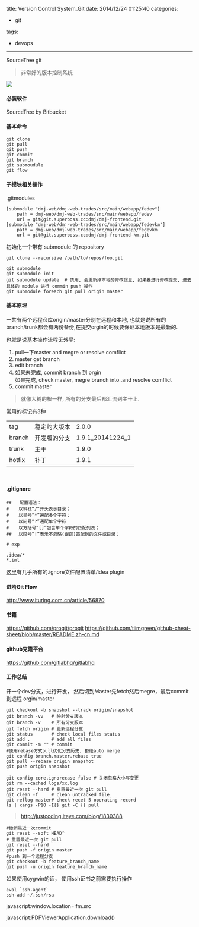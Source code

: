 title: Version Control System_Git
date: 2014/12/24 01:25:40
categories:

 - git

tags:
 - devops 



---

SourceTree
git

>非常好的版本控制系统

![](http://img.sandseasoft.com/image/7/6f/60376e015ea1836d1fc152594e99a.png)

#### 必装软件
SourceTree by Bitbucket

#### 基本命令
```
git clone
git pull
git push
git commit
git branch
git submoudule
git flow
```

#### 子模块相关操作
.gitmodules
```
[submodule "dmj-web/dmj-web-trades/src/main/webapp/fedev"]
	path = dmj-web/dmj-web-trades/src/main/webapp/fedev
	url = git@git.superboss.cc:dmj/dmj-frontend.git
[submodule "dmj-web/dmj-web-trades/src/main/webapp/fedevkm"]
	path = dmj-web/dmj-web-trades/src/main/webapp/fedevkm
	url = git@git.superboss.cc:dmj/dmj-frontend-km.git

```
初始化一个带有 submodule 的 repository 
```linux
git clone --recursive /path/to/repos/foo.git
```

```linux
git submodule 
git submodule init
git submodule update  # 慎用, 会更新掉本地的修改信息, 如果要进行修改提交, 进去具体的 module 进行 commin push 操作
git submodule foreach git pull origin master
```

#### 基本原理
一共有两个远程仓库origin/master分别在远程和本地, 也就是说所有的branch/trunk都会有两份备份,在提交orgin的时候要保证本地版本是最新的.

也就是说基本操作流程无外乎:  

 1. pull一下master  and megre or resolve comflict
 2. master get branch
 3. edit branch 
 4. 如果未完成, commit branch 到 orgin<br/>
    如果完成,   check master, megre branch into..and resolve comflict
 5. commit master

>就像大树的根一样, 所有的分支最后都汇流到主干上.

常用的标记有3种

<table>
 <tr> <td> tag </td> <td>稳定的大版本</td><td>2.0.0</td> </tr>
  <tr> <td> branch </td> <td>开发版的分支</td><td>1.9.1_20141224_1</td></tr>
   <tr> <td> trunk </td> <td>主干</td><td> 1.9.0</td> </tr>
    <tr> <td> hotfix </td> <td>补丁</td><td> 1.9.1</td> </tr>
</table>

​       
#### .gitignore

```
##   配置语法：
# 　 以斜杠“/”开头表示目录；
# 　 以星号“*”通配多个字符；
# 　 以问号“?”通配单个字符
# 　 以方括号“[]”包含单个字符的匹配列表；
## 　以叹号“!”表示不忽略(跟踪)匹配到的文件或目录；

# exp

.idea/*
*.iml
```
[这里](https://github.com/github/gitignore)有几乎所有的.ignore文件配置清单/idea plugin

#### 进阶Git Flow
http://www.ituring.com.cn/article/56870

#### 书籍
https://github.com/progit/progit
https://github.com/tiimgreen/github-cheat-sheet/blob/master/README.zh-cn.md

#### github克隆平台
https://github.com/gitlabhq/gitlabhq


#### 工作总结
开一个dev分支，进行开发， 然后切到Master先fetch然后megre，最后commit到远程 orgin/master

```language-bash
git checkout -b snapshot --track origin/snapshot
git branch -vv   # 映射分支版本
git branch -v    # 所有分支版本
git fetch origin # 更新远程分支
git status       # check local files status
git add .        # add all files
git commit -m "" # commit
#使用rebase方式pull优化分支历史, 拒绝auto merge 
git config branch.master.rebase true
git pull --rebase origin snapshot 
git push origin snapshot

git config core.ignorecase false # 关闭忽略大小写变更
git rm --cached logs/xx.log
git reset --hard # 重置最近一次 git pull
git clean -f     # clean untracked file
git reflog master# check recet 5 operating record
ls | xargs -P10 -I{} git -C {} pull
```

>http://justcoding.iteye.com/blog/1830388

```language-bash
#撤销最近一次commit
git reset --soft HEAD^
# 重置最近一次 git pull
git reset --hard 
git push -f origin master
#push 到一个远程分支
git checkout -b feature_branch_name
git push -u origin feature_branch_name
```

如果使用cygwin的话， 使用ssh证书之前需要执行操作
```language-bash
eval `ssh-agent`
ssh-add ~/.ssh/rsa
```



javascript:window.location=ifm.src

javascript:PDFViewerApplication.download()

